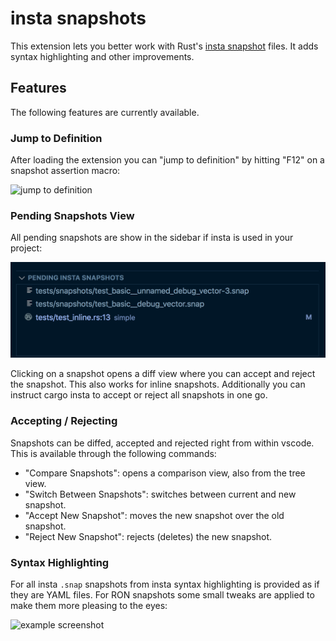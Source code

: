 # insta snapshots

This extension lets you better work with Rust's [insta snapshot](https://crates.io/crates/insta)
files.  It adds syntax highlighting and other improvements.

## Features

The following features are currently available.

### Jump to Definition

After loading the extension you can "jump to definition" by hitting "F12" on
a snapshot assertion macro:

![jump to definition](https://raw.githubusercontent.com/mitsuhiko/insta/master/vscode-insta/images/jump-to-definition.gif)

### Pending Snapshots View

All pending snapshots are show in the sidebar if insta is used in your project:

![sidebar](https://raw.githubusercontent.com/mitsuhiko/insta/master/vscode-insta/images/view.png)

Clicking on a snapshot opens a diff view where you can accept and reject the
snapshot.  This also works for inline snapshots.  Additionally you can instruct
cargo insta to accept or reject all snapshots in one go.

### Accepting / Rejecting

Snapshots can be diffed, accepted and rejected right from within vscode.  This is available
through the following commands:

* "Compare Snapshots": opens a comparison view, also from the tree view.
* "Switch Between Snapshots": switches between current and new snapshot.
* "Accept New Snapshot": moves the new snapshot over the old snapshot.
* "Reject New Snapshot": rejects (deletes) the new snapshot.

### Syntax Highlighting

For all insta `.snap` snapshots from insta syntax highlighting is provided as if they are YAML files.  For RON snapshots some small
tweaks are applied to make them more pleasing to the eyes:

![example screenshot](https://raw.githubusercontent.com/mitsuhiko/insta/master/vscode-insta/images/screenshot.png)

